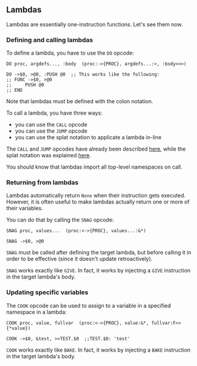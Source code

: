 ## Lambdas

Lambdas are essentially one-instruction functions. Let's see them now.

### Defining and calling lambdas

To define a lambda, you have to use the `DO` opcode:
```
DO proc, argdefs..., :body  (proc:->{PROC}, argdefs...:>, :body>>>)

DO ->$0, >@0, :PUSH @0  ;; This works like the following:
;; FUNC ->$0, >@0
;;     PUSH @0
;; END
```
Note that lambdas must be defined with the colon notation.

To call a lambda, you have three ways:
- you can use the `CALL` opcode
- you can use the `JUMP` opcode
- you can use the splat notation to applicate a lambda in-line

The `CALL` and `JUMP` opcodes have already been described [here](functions.md), while the splat notation was explained [here](types.md).

You should know that lambdas import all top-level namespaces on call.

### Returning from lambdas

Lambdas automatically return `None` when their instruction gets executed.
However, it is often useful to make lambdas actually return one or more of their variables.

You can do that by calling the `SNAG` opcode:
```
SNAG proc, values...  (proc:<->{PROC}, values...:&*)

SNAG ->$0, >@0
```
`SNAG` must be called after defining the target lambda, but before calling it in order to be effective (since it doesn't update retroactively).

`SNAG` works exactly like `GIVE`. In fact, it works by injecting a `GIVE` instruction in the target lambda's body.

### Updating specific variables

The `COOK` opcode can be used to assign to a variable in a specified namespace in a lambda:
```
COOK proc, value, fullvar  (proc:<->{PROC}, value:&*, fullvar:F>>{*value})

COOK ->$0, &test, >>TEST.$0  ;;TEST.$0: 'test'
```
`COOK` works exactly like `BAKE`. In fact, it works by injecting a `BAKE` instruction in the target lambda's body.
